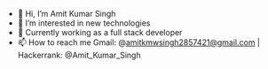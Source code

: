- 👋 Hi, I’m Amit Kumar Singh
- 👀 I’m interested in new technologies
- 🌱 Currently working as a full stack developer
- 📫 How to reach me Gmail: @amitkmwsingh2857421@gmail.com | Hackerrank: @Amit_Kumar_Singh

<!---
Amit-Singh-op/Amit-Singh-op is a ✨ special ✨ repository because its `README.md` (this file) appears on your GitHub profile.
You can click the Preview link to take a look at your changes.
--->
